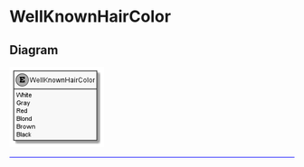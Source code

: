 ﻿# WellKnownHairColor

## Diagram

![WellKnownHairColor.png](./WellKnownHairColor.png "WellKnownHairColor")

<hr style="background: blue;" />
